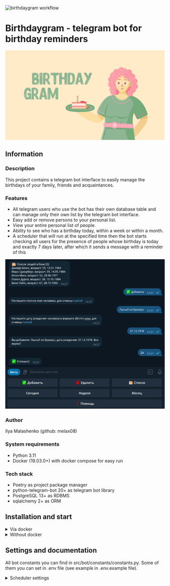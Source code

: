 ![birthdaygram workflow](https://github.com/melax08/birthdaygram/actions/workflows/birthdaygram-workflow.yml/badge.svg)

# Birthdaygram - telegram bot for birthday reminders

![birthdaygram_logo.png](readme_imgs/birthdaygram_logo.png)

## Information

### Description

This project contains a telegram bot interface to easily manage the birthdays of your family, friends and acquaintances.

### Features

- All telegram users who use the bot has their own database table and can manage only their own list by the telegram bot interface. 
- Easy add or remove persons to your personal list.
- View your entire personal list of people.
- Ability to see who has a birthday today, within a week or within a month.
- A scheduler that will run at the specified time then the bot starts checking all users for the presence of people whose birthday is today and exactly 7 days later, after which it sends a message with a reminder of this

![bot_example.png](readme_imgs/bot_example.png)

### Author
Ilya Malashenko (github: melax08)

### System requirements
- Python 3.11
- Docker (19.03.0+) with docker compose for easy run

### Tech stack
- Poetry as project package manager
- python-telegram-bot 20+ as telegram bot library
- PostgreSQL 13+ as RDBMS
- sqlalchemy 2+ as ORM

## Installation and start
<details>
<summary>
Via docker
</summary>

Clone the repo and change directory to it:
```shell
git clone https://github.com/melax08/birthdaygram.git
```
```shell
cd birthdaygram
```

Create an **.env** file in the **src** directory and add the necessary environment variables to it (check src/.env.example for necessary variables.)
```shell
mv src/.env.example src/.env
```
```shell
vi src/.env
```

Run docker compose to create needed containers:
```shell
docker compose up -d
```
or
```shell
docker-compose up -d
```

</details>

<details>
<summary>
Without docker
</summary>
There is no information yet.
</details>

## Settings and documentation

All bot constants you can find in src/bot/constants/constants.py. 
Some of them you can set in .env file (see example in .env.example file).

<details>
<summary>
Scheduler settings
</summary>
<br>

At the specified time, the scheduler runs a task to check all tables in the database for records of people whose birthday is today or exactly 7 days from now. Those who have these people added to the database will receive a telegram message with information about birthdays.

You can set a **RUN_SCHEDULER_HOURS** constant in the file .env.
Example:

```shell
RUN_SCHEDULER_HOURS=12 18
```

The scheduler tasks will be added to the queue when the bot starts. 
In this example, the scheduler will run at 12:00 (12:00 AM) and 18:00 (6:00 PM)

If you set RUN_SCHEDULER_HOURS to the empty value (RUN_SCHEDULER_HOURS=), the scheduler will not work.

</details>

